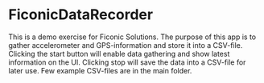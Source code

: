 # FiconicDataRecorder
This is a demo exercise for Ficonic Solutions. The purpose of this app is to gather accelerometer and GPS-information and store it into a CSV-file. Clicking the start button will enable data gathering and show latest information on the UI. Clicking stop will save the data into a CSV-file for later use. Few example CSV-files are in the main folder.
